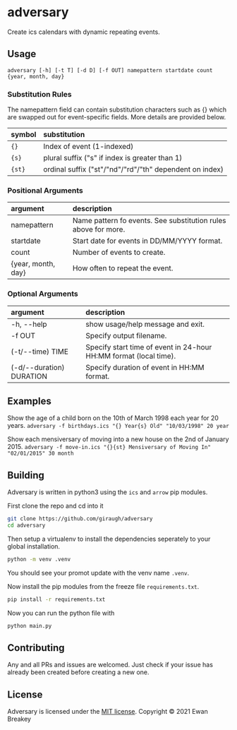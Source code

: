 # adversary
Create ics calendars with dynamic repeating events.

## Usage
`adversary [-h] [-t T] [-d D] [-f OUT] namepattern startdate count {year, month, day}`

### Substitution Rules

The namepattern field can contain substitution characters such
as {} which are swapped out for event-specific fields. More details are provided below.

| symbol | substitution |
| :----- | :----------- |
| `{}`     | Index of event (1-indexed) |
| `{s}`    | plural suffix ("s" if index is greater than 1) |
| `{st}`   | ordinal suffix ("st"/"nd"/"rd"/"th" dependent on index) |

### Positional Arguments

| argument | description |
| :------- | :---------- |
|namepattern           | Name pattern fo events. See substitution rules above for more.|
|startdate             | Start date for events in DD/MM/YYYY format.|
|count                 | Number of events to create.|
|{year, month, day}      | How often to repeat the event.|

### Optional Arguments
| argument | description |
| :------- | :---------- |
|  -h, --help            | show usage/help message and exit. |
|  -f OUT                | Specify output filename. |
|  (-t/--time) TIME| Specify start time of event in 24-hour HH:MM format (local time). |
|  (-d/--duration) DURATION | Specify duration of event in HH:MM format. |

## Examples 
Show the age of a child born on the 10th of March 1998 each year for 20 years.
`adversary -f birthdays.ics "{} Year{s} Old" "10/03/1998" 20 year`

Show each mensiversary of moving into a new house on the 2nd of January 2015.
`adversary -f move-in.ics "{}{st} Mensiversary of Moving In" "02/01/2015" 30 month`

## Building
Adversary is written in python3 using the `ics` and `arrow` pip modules.

First clone the repo and cd into it
```bash
git clone https://github.com/giraugh/adversary
cd adversary
```

Then setup a virtualenv to install the dependencies seperately to your global installation.
```bash
python -m venv .venv
```
You should see your promot update with the venv name `.venv`.

Now install the pip modules from the freeze file `requirements.txt`.
```bash
pip install -r requirements.txt
```

Now you can run the python file with
```bash
python main.py
```

## Contributing
Any and all PRs and issues are welcomed. Just check if your issue has already been created before creating a new one.

## License
Adversary is licensed under the [MIT license](https://mit-license.org/).
Copyright © 2021 Ewan Breakey 
